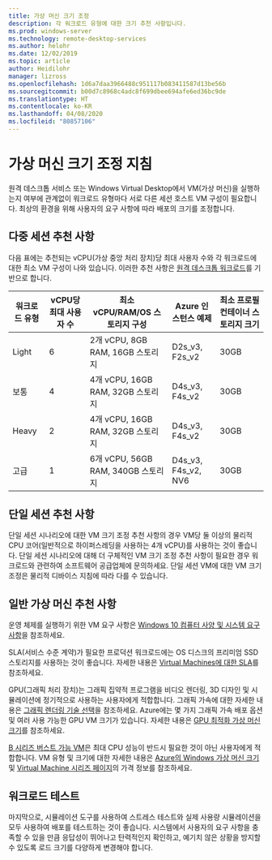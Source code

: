 ```yaml
---
title: 가상 머신 크기 조정
description: 각 워크로드 유형에 대한 크기 추천 사항입니다.
ms.prod: windows-server
ms.technology: remote-desktop-services
ms.author: helohr
ms.date: 12/02/2019
ms.topic: article
author: Heidilohr
manager: lizross
ms.openlocfilehash: 1d6a7daa3966488c951117b083411587d13be56b
ms.sourcegitcommit: b00d7c8968c4adc8f699dbee694afe6ed36bc9de
ms.translationtype: HT
ms.contentlocale: ko-KR
ms.lasthandoff: 04/08/2020
ms.locfileid: "80857106"
---
```

# <a name="virtual-machine-sizing-guidance"></a>가상 머신 크기 조정 지침

원격 데스크톱 서비스 또는 Windows Virtual Desktop에서 VM(가상 머신)을 실행하는지 여부에 관계없이 워크로드 유형마다 서로 다른 세션 호스트 VM 구성이 필요합니다. 최상의 환경을 위해 사용자의 요구 사항에 따라 배포의 크기를 조정합니다.

## <a name="multi-session-recommendations"></a>다중 세션 추천 사항

다음 표에는 추천되는 vCPU(가상 중앙 처리 장치)당 최대 사용자 수와 각 워크로드에 대한 최소 VM 구성이 나와 있습니다. 이러한 추천 사항은 [원격 데스크톱 워크로드](remote-desktop-workloads.md)를 기반으로 합니다.

| 워크로드 유형 | vCPU당 최대 사용자 수 | 최소 vCPU/RAM/OS 스토리지 구성 | Azure 인스턴스 예제 | 최소 프로필 컨테이너 스토리지 크기 |
| --- | --- | --- | --- | --- |
| Light | 6 | 2개 vCPU, 8GB RAM, 16GB 스토리지 | D2s_v3, F2s_v2 | 30GB |
| 보통 | 4 | 4개 vCPU, 16GB RAM, 32GB 스토리지 | D4s_v3, F4s_v2 | 30GB |
| Heavy | 2 | 4개 vCPU, 16GB RAM, 32GB 스토리지 | D4s_v3, F4s_v2 | 30GB |
| 고급 | 1 | 6개 vCPU, 56GB RAM, 340GB 스토리지 | D4s_v3, F4s_v2, NV6 | 30GB |

## <a name="single-session-recommendations"></a>단일 세션 추천 사항

단일 세션 시나리오에 대한 VM 크기 조정 추천 사항의 경우 VM당 둘 이상의 물리적 CPU 코어(일반적으로 하이퍼스레딩을 사용하는 4개 vCPU)를 사용하는 것이 좋습니다. 단일 세션 시나리오에 대해 더 구체적인 VM 크기 조정 추천 사항이 필요한 경우 워크로드와 관련하여 소프트웨어 공급업체에 문의하세요. 단일 세션 VM에 대한 VM 크기 조정은 물리적 디바이스 지침에 따라 다를 수 있습니다.

## <a name="general-virtual-machine-recommendations"></a>일반 가상 머신 추천 사항

운영 체제를 실행하기 위한 VM 요구 사항은 [Windows 10 컴퓨터 사양 및 시스템 요구 사항](https://www.microsoft.com/windows/windows-10-specifications)을 참조하세요.

SLA(서비스 수준 계약)가 필요한 프로덕션 워크로드에는 OS 디스크의 프리미엄 SSD 스토리지를 사용하는 것이 좋습니다. 자세한 내용은 [Virtual Machines에 대한 SLA](https://azure.microsoft.com/support/legal/sla/virtual-machines/v1_8/)를 참조하세요.

GPU(그래픽 처리 장치)는 그래픽 집약적 프로그램을 비디오 렌더링, 3D 디자인 및 시뮬레이션에 정기적으로 사용하는 사용자에게 적합합니다. 그래픽 가속에 대한 자세한 내용은 [그래픽 렌더링 기술 선택](rds-graphics-virtualization.md)을 참조하세요. Azure에는 몇 가지 그래픽 가속 배포 옵션 및 여러 사용 가능한 GPU VM 크기가 있습니다. 자세한 내용은 [GPU 최적화 가상 머신 크기](https://docs.microsoft.com/azure/virtual-machines/windows/sizes-gpu)를 참조하세요.

[B 시리즈 버스트 가능 VM](https://docs.microsoft.com/azure/virtual-machines/windows/b-series-burstable)은 최대 CPU 성능이 반드시 필요한 것이 아닌 사용자에게 적합합니다. VM 유형 및 크기에 대한 자세한 내용은 [Azure의 Windows 가상 머신 크기](https://docs.microsoft.com/azure/virtual-machines/windows/sizes) 및 [Virtual Machine 시리즈 페이지](https://azure.microsoft.com/pricing/details/virtual-machines/series/)의 가격 정보를 참조하세요.

## <a name="test-your-workload"></a>워크로드 테스트

마지막으로, 시뮬레이션 도구를 사용하여 스트레스 테스트와 실제 사용량 시뮬레이션을 모두 사용하여 배포를 테스트하는 것이 좋습니다. 시스템에서 사용자의 요구 사항을 충족할 수 있을 만큼 응답성이 뛰어나고 탄력적인지 확인하고, 예기치 않은 상황을 방지할 수 있도록 로드 크기를 다양하게 변경해야 합니다.
